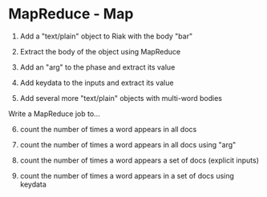 # MapReduce - Map

1. Add a "text/plain" object to Riak with the body "bar"

2. Extract the body of the object using MapReduce

3. Add an "arg" to the phase and extract its value

4. Add keydata to the inputs and extract its value

5. Add several more "text/plain" objects with multi-word bodies

Write a MapReduce job to...

6. count the number of times a word appears in all docs

7. count the number of times a word appears in all docs using "arg"

8. count the number of times a word appears a set of docs (explicit inputs)

9. count the number of times a word appears in a set of docs using keydata

